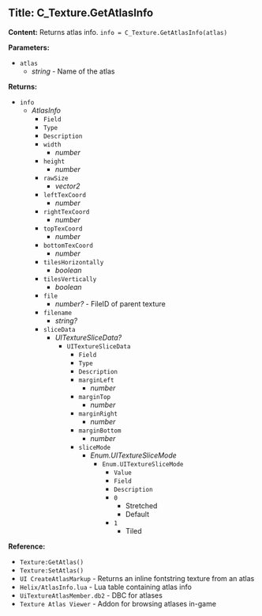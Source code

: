 ## Title: C_Texture.GetAtlasInfo

**Content:**
Returns atlas info.
`info = C_Texture.GetAtlasInfo(atlas)`

**Parameters:**
- `atlas`
  - *string* - Name of the atlas

**Returns:**
- `info`
  - *AtlasInfo*
    - `Field`
    - `Type`
    - `Description`
    - `width`
      - *number*
    - `height`
      - *number*
    - `rawSize`
      - *vector2*
    - `leftTexCoord`
      - *number*
    - `rightTexCoord`
      - *number*
    - `topTexCoord`
      - *number*
    - `bottomTexCoord`
      - *number*
    - `tilesHorizontally`
      - *boolean*
    - `tilesVertically`
      - *boolean*
    - `file`
      - *number?* - FileID of parent texture
    - `filename`
      - *string?*
    - `sliceData`
      - *UITextureSliceData?*
        - `UITextureSliceData`
          - `Field`
          - `Type`
          - `Description`
          - `marginLeft`
            - *number*
          - `marginTop`
            - *number*
          - `marginRight`
            - *number*
          - `marginBottom`
            - *number*
          - `sliceMode`
            - *Enum.UITextureSliceMode*
              - `Enum.UITextureSliceMode`
                - `Value`
                - `Field`
                - `Description`
                - `0`
                  - Stretched
                  - Default
                - `1`
                  - Tiled

**Reference:**
- `Texture:GetAtlas()`
- `Texture:SetAtlas()`
- `UI CreateAtlasMarkup` - Returns an inline fontstring texture from an atlas
- `Helix/AtlasInfo.lua` - Lua table containing atlas info
- `UiTextureAtlasMember.db2` - DBC for atlases
- `Texture Atlas Viewer` - Addon for browsing atlases in-game
